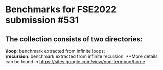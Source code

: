 # Benchmarks for FSE2022 submission #531
## The collection consists of two directories:  
**\loop**: benchmark extracted from infinite loops;  
**\recursion**: benchmark extracted from infinite recursion.
**More details can be found in https://sites.google.com/view/non-termbug/home
